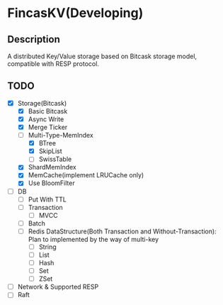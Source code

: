 # FincasKV(Developing)

## Description

A distributed Key/Value storage based on Bitcask storage model, compatible with RESP protocol.

## TODO

- [x] Storage(Bitcask)
  - [x] Basic Bitcask
  - [x] Async Write
  - [x] Merge Ticker
  - [ ] Multi-Type-MemIndex
    - [x] BTree
    - [x] SkipList
    - [ ] SwissTable
  - [x] ShardMemIndex
  - [x] MemCache(implement LRUCache only)
  - [x] Use BloomFilter
- [ ] DB
  - [ ] Put With TTL
  - [ ] Transaction
    - [ ] MVCC
  - [ ] Batch
  - [ ] Redis DataStructure(Both Transaction and Without-Transaction): Plan to implemented by the way of multi-key
    - [ ] String
    - [ ] List
    - [ ] Hash
    - [ ] Set
    - [ ] ZSet
- [ ] Network & Supported RESP
- [ ] Raft